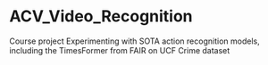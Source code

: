 # ACV_Video_Recognition
Course project
Experimenting with SOTA action recognition models, including the TimesFormer from FAIR on UCF Crime dataset
